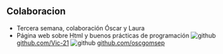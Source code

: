 ## Colaboracion
* Tercera semana, colaboración Óscar y Laura
* Página web sobre Html y buenos prácticas de programación
![github](http://i.imgur.com/0o48UoR.png (github icon with padding))
[github.com/Vic-21](https://github.com/Vic-21/)
![github](http://i.imgur.com/0o48UoR.png (github icon with padding))
[github.com/oscgomsep](https://github.com/oscgomsep) 
